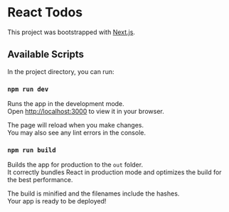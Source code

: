 # React Todos

This project was bootstrapped with [Next.js](https://nextjs.org/docs).

## Available Scripts

In the project directory, you can run:

### `npm run dev`

Runs the app in the development mode.\
Open [http://localhost:3000](http://localhost:3000) to view it in your browser.

The page will reload when you make changes.\
You may also see any lint errors in the console.

<!-- ### `npm test`

Launches the test runner in the interactive watch mode.\
See the section about [running tests](https://nextjs.org/docs/app/building-your-application/testing) for more information. -->

### `npm run build`

Builds the app for production to the `out` folder.\
It correctly bundles React in production mode and optimizes the build for the best performance.

The build is minified and the filenames include the hashes.\
Your app is ready to be deployed!
